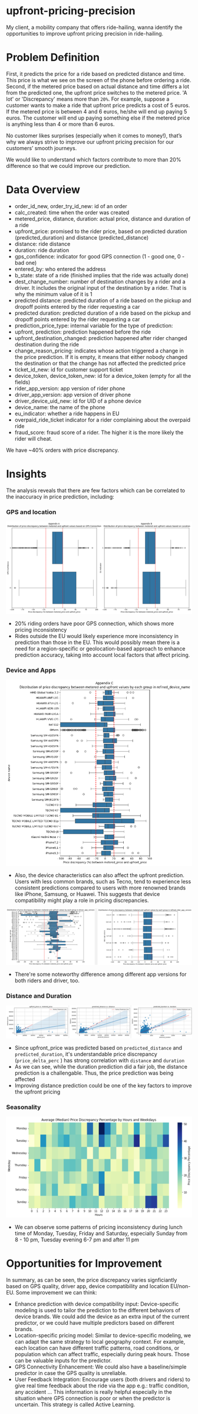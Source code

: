# upfront-pricing-precision
My client, a mobility company that offers ride-hailing, wanna identify the opportunities to improve upfront pricing precision in ride-hailing.

# Problem Definition

First, it predicts the price for a ride based on predicted distance and time. This price is what we see on the screen of the phone before ordering a ride. Second, if the metered price based on actual distance and time differs a lot from the predicted one, the upfront price switches to the metered price. 'A lot' or 'Discrepancy' means more than `20%`. For example, suppose a customer wants to make a ride that upfront price predicts a cost of 5 euros. If the metered price is between 4 and 6 euros, he/she will end up paying 5 euros. The customer will end up paying something else if the metered price is anything less than 4 or more than 6 euros. 

No customer likes surprises (especially when it comes to money!), that’s why we always strive to improve our upfront pricing precision for our customers’ smooth journeys. 

We would like to understand which factors contribute to more than 20% difference so that we could improve our prediction.

# Data Overview

* order_id_new, order_try_id_new: id of an order
* calc_created: time when the order was created
* metered_price, distance, duration: actual price, distance and duration of a ride
* upfront_price: promised to the rider price, based on predicted duration (predicted_duration) and distance (predicted_distance)
* distance: ride distance
* duration: ride duration
* gps_confidence: indicator for good GPS connection (1 - good one, 0 - bad one)
* entered_by: who entered the address
* b_state: state of a ride (finished implies that the ride was actually done)
* dest_change_number: number of destination changes by a rider and a driver. It includes the original input of the destination by a rider. That is why the minimum value of it is 1
* predicted distance: predicted duration of a ride based on the pickup and dropoff points entered by the rider requesting a car
* predicted duration: predicted duration of a ride based on the pickup and dropoff points entered by the rider requesting a car
* prediction_price_type: internal variable for the type of prediction:
* upfront, prediction: prediction happened before the ride
* upfront_destination_changed: prediction happened after rider changed destination during the ride
* change_reason_pricing: indicates whose action triggered a change in the price prediction. If it is empty, it means that either nobody changed the destination or that the change has not affected the predicted price
* ticket_id_new: id for customer support ticket
* device_token, device_token_new: id for a device_token (empty for all the fields)
* rider_app_version: app version of rider phone
* driver_app_version: app version of driver phone
* driver_device_uid_new: id for UID of a phone device
* device_name: the name of the phone
* eu_indicator: whether a ride happens in EU
* overpaid_ride_ticket indicator for a rider complaining about the overpaid ride
* fraud_score: fraud score of a rider. The higher it is the more likely the rider will cheat.

We have ~40% orders with price discrepancy.

# Insights
The analysis reveals that there are few factors which can be correlated to the inaccuracy in price prediction, including:

### GPS and location
![GPS Confidence](./img/appendix_A_B.png)

- 20% riding orders have poor GPS connection, which shows more pricing inconsistency
- Rides outside the EU would likely experience more inconsistency in prediction than those in the EU. This would possibly mean there is a need for a region-specific or geolocation-based approach to enhance prediction accuracy, taking into account local factors that affect pricing.

### Device and Apps
![Device](./img/appendix_C.png)
- Also, the device characteristics can also affect the upfront prediction. Users with less common brands, such as Tecno, tend to experience less consistent predictions compared to users with more renowned brands like iPhone, Samsung, or Huawei. This suggests that device compatibility might play a role in pricing discrepancies.

![app](./img/driver_app.jpg)

- There're some noteworthy difference among different app versions for both riders and driver, too.

### Distance and Duration
![Groundtruth vs prediction](./img/prediction.jpg)

- Since upfront_price was predicted based on `predicted_distance` and `predicted_duration`, it's understandable price discrepancy (`price_delta_perc` ) has strong correlation with `distance` and `duration`
- As we can see, while the duration prediction did a fair job, the distance prediction is a challengable. Thus, the price prediction was being affected
- Improving distance prediction could be one of the key factors to improve the upfront pricing

### Seasonality
![Seasonality](./img/week_day_hour.png)
- We can observe some patterns of pricing inconsistency during lunch time of Monday, Tuesday, Friday and Saturday, especially Sunday from 8 - 10 pm, Tuesday evening 6-7 pm and after 11 pm

# Opportunities for Improvement
In summary, as can be seen, the price discrepancy varies signficiantly based on GPS quality, driver app, device compatibility and location EU/non-EU. Some improvement we can think:
* Enhance prediction with device compatibility input: Device-specific modeling is used to tailor the prediction to the different behaviors of device brands. We could add the device as an extra input of the current predictor, or we could have multiple predictors based on different brands.
* Location-specific pricing model: Similar to device-specific modeling, we can adapt the same strategy to local geography context. For example, each location can have different traffic patterns, road conditions, or population which can affect traffic, especially during peak hours. Those can be valuable inputs for the predictor.
* GPS Connectivity Enhancement: We could also have a baseline/simple predictor in case the GPS quality is unreliable.
* User Feedback Integration: Encourage users (both drivers and riders) to give real time feedback about the ride via the app e.g.: traffic condition, any accident ... This information is really helpful especially in the situation where GPS connection is poor or when the predictor is uncertain. This strategy is called Active Learning.



